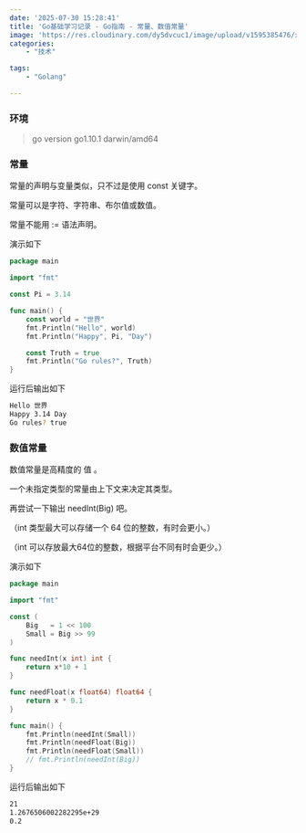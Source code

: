 ```yaml
---
date: '2025-07-30 15:28:41'
title: 'Go基础学习记录 - Go指南 - 常量、数值常量'
image: 'https://res.cloudinary.com/dy5dvcuc1/image/upload/v1595385476/xiaorongmao/golang.jpg'
categories:
    - "技术"

tags:
    - "Golang"

---
```


### **环境**

> go version go1.10.1 darwin/amd64

### **常量**

常量的声明与变量类似，只不过是使用 const 关键字。

常量可以是字符、字符串、布尔值或数值。

常量不能用 := 语法声明。

演示如下

```go
package main

import "fmt"

const Pi = 3.14

func main() {
	const world = "世界"
	fmt.Println("Hello", world)
	fmt.Println("Happy", Pi, "Day")

	const Truth = true
	fmt.Println("Go rules?", Truth)
}
```

运行后输出如下

```bash
Hello 世界
Happy 3.14 Day
Go rules? true
```

### **数值常量**

数值常量是高精度的 值 。

一个未指定类型的常量由上下文来决定其类型。

再尝试一下输出 needInt(Big) 吧。

（int 类型最大可以存储一个 64 位的整数，有时会更小。）

（int 可以存放最大64位的整数，根据平台不同有时会更少。）

演示如下

```go
package main

import "fmt"

const (
	Big   = 1 << 100
	Small = Big >> 99
)

func needInt(x int) int {
	return x*10 + 1
}

func needFloat(x float64) float64 {
	return x * 0.1
}

func main() {
	fmt.Println(needInt(Small))
	fmt.Println(needFloat(Big))
	fmt.Println(needFloat(Small))
	// fmt.Println(needInt(Big))
}
```

运行后输出如下

```bash
21
1.2676506002282295e+29
0.2
```
